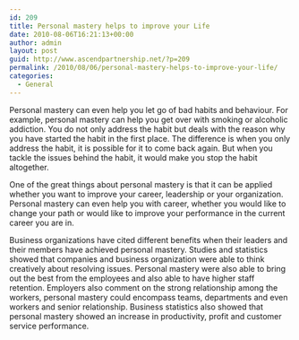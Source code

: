 ```yaml
---
id: 209
title: Personal mastery helps to improve your Life
date: 2010-08-06T16:21:13+00:00
author: admin
layout: post
guid: http://www.ascendpartnership.net/?p=209
permalink: /2010/08/06/personal-mastery-helps-to-improve-your-life/
categories:
  - General
---
```

Personal mastery can even help you let go of bad habits and behaviour. For example, personal mastery can help you get over with smoking or alcoholic addiction. You do not only address the habit but deals with the reason why you have started the habit in the first place. The difference is when you only address the habit, it is possible for it to come back again. But when you tackle the issues behind the habit, it would make you stop the habit altogether.

One of the great things about personal mastery is that it can be applied whether you want to improve your career, leadership or your organization. Personal mastery can even help you with career, whether you would like to change your path or would like to improve your performance in the current career you are in. 

Business organizations have cited different benefits when their leaders and their members have achieved personal mastery. Studies and statistics showed that companies and business organization were able to think creatively about resolving issues. Personal mastery were also able to bring out the best from the employees and also able to have higher staff retention. Employers also comment on the strong relationship among the workers, personal mastery could encompass teams, departments and even workers and senior relationship. Business statistics also showed that personal mastery showed an increase in productivity, profit and customer service performance.